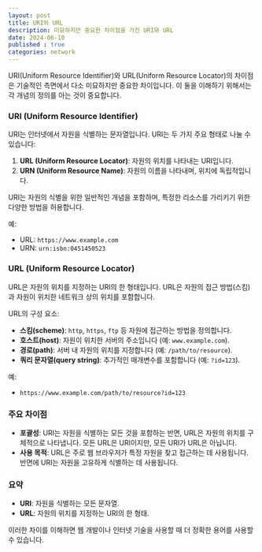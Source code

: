 ```yaml
---
layout: post
title: URI와 URL
description: 미묘하지만 중요한 차이점을 가진 URI와 URL
date: 2024-06-10
published : true
categories: network
---
```


URI(Uniform Resource Identifier)와 URL(Uniform Resource Locator)의 차이점은 기술적인 측면에서 다소 미묘하지만 중요한 차이입니다. 이 둘을 이해하기 위해서는 각 개념의 정의를 아는 것이 중요합니다.

### URI (Uniform Resource Identifier)
URI는 인터넷에서 자원을 식별하는 문자열입니다. URI는 두 가지 주요 형태로 나눌 수 있습니다:
1. **URL (Uniform Resource Locator)**: 자원의 위치를 나타내는 URI입니다.
2. **URN (Uniform Resource Name)**: 자원의 이름을 나타내며, 위치에 독립적입니다.

URI는 자원의 식별을 위한 일반적인 개념을 포함하며, 특정한 리소스를 가리키기 위한 다양한 방법을 허용합니다.

예:
- URL: `https://www.example.com`
- URN: `urn:isbn:0451450523`

### URL (Uniform Resource Locator)
URL은 자원의 위치를 지정하는 URI의 한 형태입니다. URL은 자원의 접근 방법(스킴)과 자원이 위치한 네트워크 상의 위치를 포함합니다.

URL의 구성 요소:
- **스킴(scheme)**: `http`, `https`, `ftp` 등 자원에 접근하는 방법을 정의합니다.
- **호스트(host)**: 자원이 위치한 서버의 주소입니다 (예: `www.example.com`).
- **경로(path)**: 서버 내 자원의 위치를 지정합니다 (예: `/path/to/resource`).
- **쿼리 문자열(query string)**: 추가적인 매개변수를 포함합니다 (예: `?id=123`).

예:
- `https://www.example.com/path/to/resource?id=123`

### 주요 차이점
- **포괄성**: URI는 자원을 식별하는 모든 것을 포함하는 반면, URL은 자원의 위치를 구체적으로 나타냅니다. 모든 URL은 URI이지만, 모든 URI가 URL은 아닙니다.
- **사용 목적**: URL은 주로 웹 브라우저가 특정 자원을 찾고 접근하는 데 사용됩니다. 반면에 URI는 자원을 고유하게 식별하는 데 사용됩니다.

### 요약
- **URI**: 자원을 식별하는 모든 문자열.
- **URL**: 자원의 위치를 지정하는 URI의 한 형태.

이러한 차이를 이해하면 웹 개발이나 인터넷 기술을 사용할 때 더 정확한 용어를 사용할 수 있습니다. 


